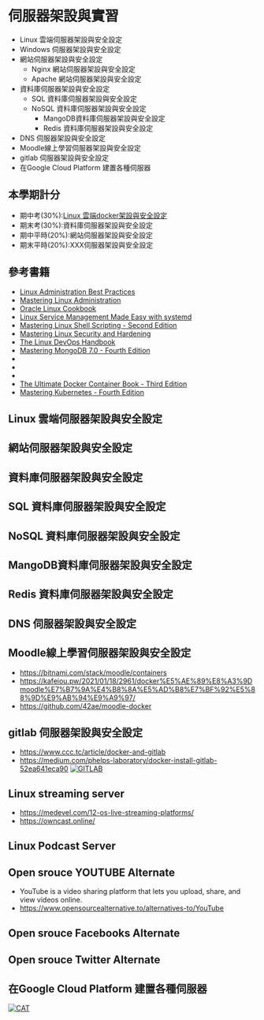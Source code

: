# 伺服器架設與實習
- Linux 雲端伺服器架設與安全設定
- Windows 伺服器架設與安全設定
- 網站伺服器架設與安全設定
  - Nginx 網站伺服器架設與安全設定
  - Apache 網站伺服器架設與安全設定 
- 資料庫伺服器架設與安全設定
  - SQL 資料庫伺服器架設與安全設定
  - NoSQL 資料庫伺服器架設與安全設定
    - MangoDB資料庫伺服器架設與安全設定
    - Redis 資料庫伺服器架設與安全設定
- DNS 伺服器架設與安全設定
- Moodle線上學習伺服器架設與安全設定
- gitlab 伺服器架設與安全設定
- 在Google Cloud Platform 建置各種伺服器

## 本學期計分
- 期中考(30%):[Linux 雲端docker架設與安全設定](docker.md)
- 期末考(30%):資料庫伺服器架設與安全設定
- 期中平時(20%):網站伺服器架設與安全設定
- 期末平時(20%):XXX伺服器架設與安全設定
## 參考書籍
- [Linux Administration Best Practices](https://www.packtpub.com/product/linux-administration-best-practices/9781800568792)
- [Mastering Linux Administration](https://www.packtpub.com/product/mastering-linux-administration/9781789954272)
- [Oracle Linux Cookbook](https://www.packtpub.com/en-cz/product/oracle-linux-cookbook-9781803249285?type=print)
- [Linux Service Management Made Easy with systemd](https://www.packtpub.com/product/linux-service-management-made-easy-with-systemd/9781801811644)
- [Mastering Linux Shell Scripting - Second Edition](https://www.packtpub.com/en-lu/product/mastering-linux-shell-scripting-9781788990554)
- [Mastering Linux Security and Hardening](https://www.packtpub.com/product/mastering-linux-security-and-hardening-second-edition/9781838981778)
- [The Linux DevOps Handbook](https://www.packtpub.com/product/the-linux-devops-handbook/9781803245669)
- [Mastering MongoDB 7.0 - Fourth Edition](https://www.packtpub.com/product/mastering-mongodb-70-fourth-edition/9781835460474)
- []()
- []()
- []()
- [The Ultimate Docker Container Book - Third Edition](https://www.packtpub.com/product/the-ultimate-docker-container-book-third-edition/9781804613986)
- [Mastering Kubernetes - Fourth Edition](https://www.packtpub.com/product/mastering-kubernetes-fourth-edition/9781804611395)



## Linux 雲端伺服器架設與安全設定
## 網站伺服器架設與安全設定
## 資料庫伺服器架設與安全設定
## SQL 資料庫伺服器架設與安全設定
## NoSQL 資料庫伺服器架設與安全設定
## MangoDB資料庫伺服器架設與安全設定
## Redis 資料庫伺服器架設與安全設定
## DNS 伺服器架設與安全設定
## Moodle線上學習伺服器架設與安全設定
- https://bitnami.com/stack/moodle/containers
- https://kafeiou.pw/2021/01/18/2961/docker%E5%AE%89%E8%A3%9Dmoodle%E7%B7%9A%E4%B8%8A%E5%AD%B8%E7%BF%92%E5%88%9D%E9%AB%94%E9%A9%97/
- https://github.com/42ae/moodle-docker
## gitlab 伺服器架設與安全設定
- https://www.ccc.tc/article/docker-and-gitlab
- https://medium.com/phelps-laboratory/docker-install-gitlab-52ea641eca90
[![GITLAB](https://1000logos.net/wp-content/uploads/2022/03/Gitlab-Logo.png)](https://about.gitlab.com/)
## Linux streaming server
- https://medevel.com/12-os-live-streaming-platforms/
- https://owncast.online/
## Linux Podcast Server 
## Open srouce YOUTUBE Alternate
- YouTube is a video sharing platform that lets you upload, share, and view videos online.
- https://www.opensourcealternative.to/alternatives-to/YouTube
## Open srouce Facebooks Alternate
## Open srouce Twitter Alternate
## 在Google Cloud Platform 建置各種伺服器

[![CAT ](https://upload.wikimedia.org/wikipedia/commons/7/74/A-Cat.jpg)](https://upload.wikimedia.org/wikipedia/commons/7/74/A-Cat.jpg)
